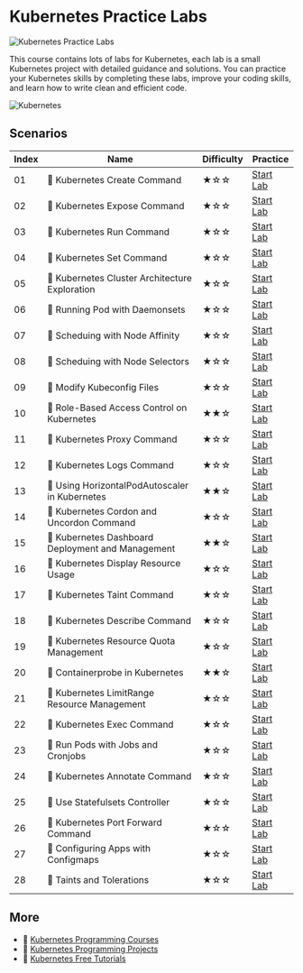 # Kubernetes Practice Labs

![Kubernetes Practice Labs](https://cover-creator.appbot.io/kubernetes-practice-labs.png)

This course contains lots of labs for Kubernetes, each lab is a small Kubernetes project with detailed guidance and solutions. You can practice your Kubernetes skills by completing these labs, improve your coding skills, and learn how to write clean and efficient code.

![Kubernetes](https://img.shields.io/badge/Kubernetes-whitesmoke?style=for-the-badge&logo=kubernetes)


## Scenarios

|   Index | Name                                             | Difficulty   | Practice                                                            |
|---------|--------------------------------------------------|--------------|---------------------------------------------------------------------|
|      01 | 📖 Kubernetes Create Command                      | ★☆☆          | <a target='_blank' href='https://labex.io/labs/8506'>Start Lab</a>  |
|      02 | 📖 Kubernetes Expose Command                      | ★☆☆          | <a target='_blank' href='https://labex.io/labs/8452'>Start Lab</a>  |
|      03 | 📖 Kubernetes Run Command                         | ★☆☆          | <a target='_blank' href='https://labex.io/labs/8456'>Start Lab</a>  |
|      04 | 📖 Kubernetes Set Command                         | ★☆☆          | <a target='_blank' href='https://labex.io/labs/8424'>Start Lab</a>  |
|      05 | 📖 Kubernetes Cluster Architecture Exploration    | ★☆☆          | <a target='_blank' href='https://labex.io/labs/8450'>Start Lab</a>  |
|      06 | 📖 Running Pod with Daemonsets                    | ★☆☆          | <a target='_blank' href='https://labex.io/labs/8454'>Start Lab</a>  |
|      07 | 📖 Scheduing with Node Affinity                   | ★☆☆          | <a target='_blank' href='https://labex.io/labs/18468'>Start Lab</a> |
|      08 | 📖 Scheduing with Node Selectors                  | ★☆☆          | <a target='_blank' href='https://labex.io/labs/15001'>Start Lab</a> |
|      09 | 📖 Modify Kubeconfig Files                        | ★☆☆          | <a target='_blank' href='https://labex.io/labs/11297'>Start Lab</a> |
|      10 | 📖 Role-Based Access Control on Kubernetes        | ★★☆          | <a target='_blank' href='https://labex.io/labs/9203'>Start Lab</a>  |
|      11 | 📖 Kubernetes Proxy Command                       | ★☆☆          | <a target='_blank' href='https://labex.io/labs/8097'>Start Lab</a>  |
|      12 | 📖 Kubernetes Logs Command                        | ★☆☆          | <a target='_blank' href='https://labex.io/labs/8099'>Start Lab</a>  |
|      13 | 📖 Using HorizontalPodAutoscaler in Kubernetes    | ★★☆          | <a target='_blank' href='https://labex.io/labs/34031'>Start Lab</a> |
|      14 | 📖 Kubernetes Cordon and Uncordon Command         | ★☆☆          | <a target='_blank' href='https://labex.io/labs/9664'>Start Lab</a>  |
|      15 | 📖 Kubernetes Dashboard Deployment and Management | ★★☆          | <a target='_blank' href='https://labex.io/labs/15042'>Start Lab</a> |
|      16 | 📖 Kubernetes Display Resource Usage              | ★☆☆          | <a target='_blank' href='https://labex.io/labs/11358'>Start Lab</a> |
|      17 | 📖 Kubernetes Taint Command                       | ★☆☆          | <a target='_blank' href='https://labex.io/labs/9195'>Start Lab</a>  |
|      18 | 📖 Kubernetes Describe Command                    | ★☆☆          | <a target='_blank' href='https://labex.io/labs/8101'>Start Lab</a>  |
|      19 | 📖 Kubernetes Resource Quota Management           | ★☆☆          | <a target='_blank' href='https://labex.io/labs/15823'>Start Lab</a> |
|      20 | 📖 Containerprobe in Kubernetes                   | ★★☆          | <a target='_blank' href='https://labex.io/labs/12263'>Start Lab</a> |
|      21 | 📖 Kubernetes LimitRange Resource Management      | ★☆☆          | <a target='_blank' href='https://labex.io/labs/15819'>Start Lab</a> |
|      22 | 📖 Kubernetes Exec Command                        | ★☆☆          | <a target='_blank' href='https://labex.io/labs/8502'>Start Lab</a>  |
|      23 | 📖 Run Pods with Jobs and Cronjobs                | ★☆☆          | <a target='_blank' href='https://labex.io/labs/11300'>Start Lab</a> |
|      24 | 📖 Kubernetes Annotate Command                    | ★☆☆          | <a target='_blank' href='https://labex.io/labs/9679'>Start Lab</a>  |
|      25 | 📖 Use Statefulsets Controller                    | ★☆☆          | <a target='_blank' href='https://labex.io/labs/9205'>Start Lab</a>  |
|      26 | 📖 Kubernetes Port Forward Command                | ★☆☆          | <a target='_blank' href='https://labex.io/labs/18494'>Start Lab</a> |
|      27 | 📖 Configuring Apps with Configmaps               | ★☆☆          | <a target='_blank' href='https://labex.io/labs/9689'>Start Lab</a>  |
|      28 | 📖 Taints and Tolerations                         | ★☆☆          | <a target='_blank' href='https://labex.io/labs/34029'>Start Lab</a> |

## More

- 🔗 [Kubernetes Programming Courses](https://github.com/labex-labs/awesome-programming-courses)
- 🔗 [Kubernetes Programming Projects](https://github.com/labex-labs/awesome-programming-projects)
- 🔗 [Kubernetes Free Tutorials](https://github.com/labex-labs/kubernetes-free-tutorials)

